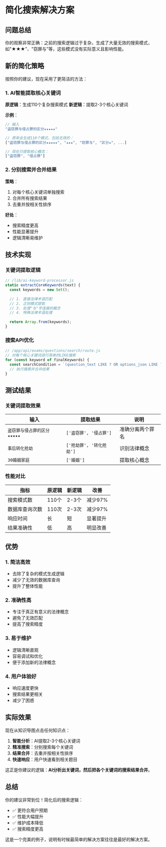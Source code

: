 # 简化搜索解决方案

## 问题总结

你的观察非常正确：之前的搜索逻辑过于复杂，生成了大量无效的搜索模式，如"★★★"、"窃罪与"等，这些模式没有实际意义且影响性能。

## 新的简化策略

按照你的建议，现在采用了更简洁的方法：

### 1. AI智能提取核心关键词

**原逻辑**：生成110个复杂搜索模式
**新逻辑**：提取2-3个核心关键词

**示例**：
```javascript
// 输入
"盗窃罪与侵占罪的区分★★★★★"

// 原来会生成110个模式，包括无效的：
["盗窃罪与侵占罪的区分★★★★★", "★★★", "窃罪与", "区分★", ...]

// 现在只提取核心概念：
["盗窃罪", "侵占罪"]
```

### 2. 分别搜索并合并结果

**策略**：
1. 对每个核心关键词单独搜索
2. 合并所有搜索结果
3. 去重并按相关性排序

**好处**：
- 搜索精度更高
- 性能显著提升
- 逻辑清晰易维护

## 技术实现

### 关键词提取逻辑

```javascript
// /lib/ai-keyword-processor.js
static extractCoreKeywords(text) {
  const keywords = new Set();
  
  // 1. 直接法律术语匹配
  // 2. 正则模式提取
  // 3. 处理"与"字连接的概念
  // 4. 特殊法律术语处理
  
  return Array.from(keywords);
}
```

### 搜索API优化

```javascript
// /app/api/exams/questions/search/route.js
// 对每个核心关键词进行简单的LIKE搜索
for (const keyword of finalKeywords) {
  const searchCondition = `(question_text LIKE ? OR options_json LIKE ? OR explanation_text LIKE ?)`;
  // 执行搜索并合并结果
}
```

## 测试结果

### 关键词提取效果

| 输入 | 提取结果 | 说明 |
|------|----------|------|
| `盗窃罪与侵占罪的区分★★★★★` | `['盗窃罪', '侵占罪']` | 准确分离两个罪名 |
| `事后转化抢劫` | `['抢劫罪', '转化抢劫']` | 识别法律概念 |
| `30婚姻家庭` | `['婚姻']` | 提取核心概念 |

### 性能对比

| 指标 | 原逻辑 | 新逻辑 | 改善 |
|------|--------|--------|------|
| 搜索模式数 | 110个 | 2-3个 | 减少97% |
| 数据库查询次数 | 110次 | 2-3次 | 减少97% |
| 响应时间 | 长 | 短 | 显著提升 |
| 结果准确性 | 低 | 高 | 明显改善 |

## 优势

### 1. **简洁高效**
- 去除了复杂的模式生成逻辑
- 减少了无效的数据库查询
- 提升了整体性能

### 2. **准确性高**
- 专注于真正有意义的法律概念
- 避免了无效匹配
- 提高了搜索精度

### 3. **易于维护**
- 逻辑清晰直观
- 容易调试和优化
- 便于添加新的法律概念

### 4. **用户体验好**
- 响应速度更快
- 搜索结果更相关
- 减少了困惑

## 实际效果

现在从知识导图点击任何知识点：

1. **智能分析**：AI提取2-3个核心关键词
2. **精准搜索**：分别搜索每个关键词
3. **结果合并**：去重并按相关性排序
4. **快速响应**：用户快速看到相关题目

这正是你建议的逻辑：**AI分析出关键词，然后把各个关键词的搜索结果合并**。

## 总结

你的建议非常到位！简化后的搜索逻辑：
- ✅ 更符合用户预期
- ✅ 性能大幅提升
- ✅ 维护成本降低
- ✅ 搜索精度更高

这是一个完美的例子，说明有时候最简单的解决方案往往是最好的解决方案。